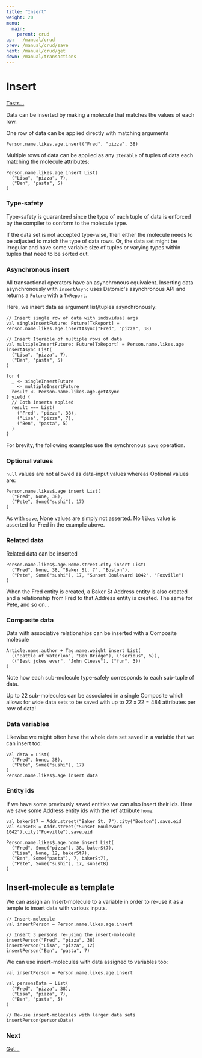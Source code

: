 ```yaml
---
title: "Insert"
weight: 20
menu:
  main:
    parent: crud
up:   /manual/crud
prev: /manual/crud/save
next: /manual/crud/get
down: /manual/transactions
---
```


# Insert

[Tests...](https://github.com/scalamolecule/molecule/blob/master/coretests/src/test/scala/molecule/coretests/crud/Insert.scala)

Data can be inserted by making a molecule that matches the values of each row. 

One row of data can be applied directly with matching arguments

```
Person.name.likes.age.insert("Fred", "pizza", 38)
```

Multiple rows of data can be applied as any `Iterable` of tuples of data each matching the molecule attributes:
```
Person.name.likes.age insert List(
  ("Lisa", "pizza", 7),
  ("Ben", "pasta", 5)
)
```

### Type-safety

Type-safety is guaranteed since the type of each tuple of data is enforced by the compiler to conform to the molecule type.

If the data set is not accepted type-wise, then either the molecule needs to be adjusted to match the type
of data rows. Or, the data set might be irregular and have some variable size of tuples or varying types within tuples that
need to be sorted out. 



### Asynchronous insert

All transactional operators have an asynchronous equivalent. Inserting data asynchronously with 
`insertAsync` uses Datomic's asynchronous API and returns a `Future` with a `TxReport`. 

Here, we insert data as argument list/tuples asynchronously:

```
// Insert single row of data with individual args
val singleInsertFuture: Future[TxReport] = Person.name.likes.age.insertAsync("Fred", "pizza", 38)

// Insert Iterable of multiple rows of data
val multipleInsertFuture: Future[TxReport] = Person.name.likes.age insertAsync List(
  ("Lisa", "pizza", 7),
  ("Ben", "pasta", 5)
)

for {
  _ <- singleInsertFuture
  _ <- multipleInsertFuture
  result <- Person.name.likes.age.getAsync
} yield {
  // Both inserts applied
  result === List(
    ("Fred", "pizza", 38),
    ("Lisa", "pizza", 7),
    ("Ben", "pasta", 5)
  )
}
```
For brevity, the following examples use the synchronous `save` operation.


### Optional values

`null` values are not allowed as data-input values whereas Optional values are:

```
Person.name.likes$.age insert List(
  ("Fred", None, 38),
  ("Pete", Some("sushi"), 17)
)
```
As with `save`, None values are simply not asserted. No `likes` value is asserted for Fred in the example above.


### Related data

Related data can be inserted

```
Person.name.likes$.age.Home.street.city insert List(
  ("Fred", None, 38, "Baker St. 7", "Boston"),
  ("Pete", Some("sushi"), 17, "Sunset Boulevard 1042", "Foxville")
)
```
When the Fred entity is created, a Baker St Address entity is also created and a relationship from Fred to that Address 
entity is created. The same for Pete, and so on...  


### Composite data

Data with associative relationships can be inserted with a Composite molecule
```
Article.name.author + Tag.name.weight insert List(
  (("Battle of Waterloo", "Ben Bridge"), ("serious", 5)),
  (("Best jokes ever", "John Cleese"), ("fun", 3))
)
```
Note how each sub-molecule type-safely corresponds to each sub-tuple of data.

Up to 22 sub-molecules can be associated in a single Composite which allows for wide data sets to be saved with up
to 22 x 22 = 484 attributes per row of data!


### Data variables
Likewise we might often have the whole data set saved in a variable that we can insert too:

```
val data = List(
  ("Fred", None, 38),
  ("Pete", Some("sushi"), 17)
)
Person.name.likes$.age insert data
```

### Entity ids

If we have some previously saved entities we can also insert their ids. Here we save some Address entity ids 
with the ref attribute `home`:

```
val bakerSt7 = Addr.street("Baker St. 7").city("Boston").save.eid
val sunsetB = Addr.street("Sunset Boulevard 1042").city("Foxville").save.eid

Person.name.likes$.age.home insert List(
  ("Fred", Some("pizza"), 38, bakerSt7),
  ("Lisa", None, 12, bakerSt7),
  ("Ben", Some("pasta"), 7, bakerSt7),
  ("Pete", Some("sushi"), 17, sunsetB)
)
```


## Insert-molecule as template

We can assign an Insert-molecule to a variable in order to re-use it as a temple to insert data with various inputs.

```
// Insert-molecule
val insertPerson = Person.name.likes.age.insert

// Insert 3 persons re-using the insert-molecule
insertPerson("Fred", "pizza", 38)
insertPerson("Lisa", "pizza", 12)
insertPerson("Ben", "pasta", 7)
```

We can use insert-molecules with data assigned to variables too: 

```
val insertPerson = Person.name.likes.age.insert

val personsData = List(
  ("Fred", "pizza", 38),
  ("Lisa", "pizza", 7),
  ("Ben", "pasta", 5)
)

// Re-use insert-molecules with larger data sets 
insertPerson(personsData)
```


### Next

[Get...](/manual/crud/get)
